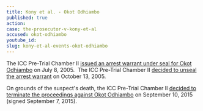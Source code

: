 ```yaml
---
title: Kony et al. - Okot Odhiambo
published: true
action:
case: the-prosecutor-v-kony-et-al
accused: okot-odhiambo
youtube_id:
slug: kony-et-al-events-okot-odhiambo
---
```



The ICC Pre-Trial Chamber II [issued an arrest warrant under seal for Okot Odhiambo](https://www.icc-cpi.int/Pages/record.aspx?docNo=ICC-02/04-01/05-56)&nbsp;on July 8, 2005.&nbsp; The ICC Pre-Trial Chamber II [decided to unseal the arrest warrant](https://www.icc-cpi.int/Pages/record.aspx?docNo=ICC-02/04-01/15-34)&nbsp;on October 13, 2005.&nbsp;

On grounds of the suspect's death, the ICC Pre-Trial Chamber II&nbsp;[decided to terminate the proceedings against Okot Odhiambo](https://www.icc-cpi.int/Pages/record.aspx?docNo=ICC-02/04-01/05-431&amp;ln=en)&nbsp;on September 10, 2015 (signed September 7, 2015).
